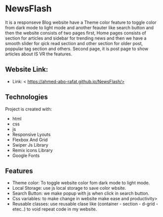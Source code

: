 # NewsFlash
It is a responseve Blog website have a Theme color feature to toggle color from dark mode to light mode and another feauter like search button and then the website consists of two pages first, Home pages consists of section for articles and sidebar for trending news and then we have a smooth slider for qick read section and other section for older post, poppular tag section and others. Second page, it is post page to show articles about IS VR the features.

## Website Link:  
   - Link: < https://ahmed-abo-rafat.github.io/NewsFlash/>

## Technologies
Project is created with:
   - html
   - css
   - js
   - Responsive Lyouts
   - Flexbox And Grid
   - Swiper Js Library
   - Remix icons Library
   - Google Fonts
   
## Features
   - Theme color: To toggle website color fom dark mode to light mode.
   - Local Storage: use js local storage to save color wbsite.
   - Search Button: we make popup with js when click in search button. 
   - Css variables: to make change in website make ease and productivity>
   - Reusable classes: use reusable clase like (container - section - d-grid - etec..) to void repeat code in my website.
